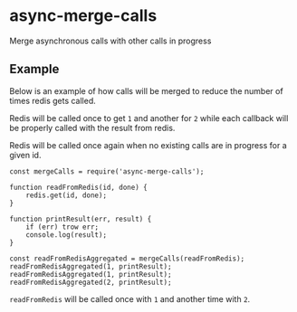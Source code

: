 # async-merge-calls
Merge asynchronous calls with other calls in progress

## Example

Below is an example of how calls will be merged to reduce the number of times redis gets called.

Redis will be called once to get `1` and another for `2` while each callback will be properly called with the result from redis.

Redis will be called once again when no existing calls are in progress for a given id.

```
const mergeCalls = require('async-merge-calls');

function readFromRedis(id, done) {
	redis.get(id, done);
}

function printResult(err, result) {
	if (err) trow err;
	console.log(result);
}

const readFromRedisAggregated = mergeCalls(readFromRedis);
readFromRedisAggregated(1, printResult);
readFromRedisAggregated(1, printResult);
readFromRedisAggregated(2, printResult);
```

`readFromRedis` will be called once with `1` and another time with `2`.